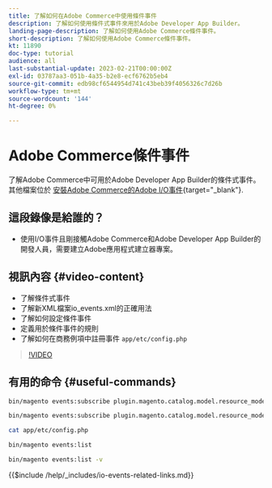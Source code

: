 ```yaml
---
title: 了解如何在Adobe Commerce中使用條件事件
description: 了解如何使用條件式事件來用於Adobe Developer App Builder。
landing-page-description: 了解如何使用Adobe Commerce條件事件。
short-description: 了解如何使用Adobe Commerce條件事件。
kt: 11890
doc-type: tutorial
audience: all
last-substantial-update: 2023-02-21T00:00:00Z
exl-id: 03787aa3-051b-4a35-b2e8-ecf6762b5eb4
source-git-commit: edb98cf6544954d741c43beb39f4056326c7d26b
workflow-type: tm+mt
source-wordcount: '144'
ht-degree: 0%

---
```


# Adobe Commerce條件事件

了解Adobe Commerce中可用於Adobe Developer App Builder的條件式事件。 其他檔案位於 [安裝Adobe Commerce的Adobe I/O事件](https://developer.adobe.com/commerce/events/get-started/conditional-events/){target="_blank"}.

## 這段錄像是給誰的？

* 使用I/O事件且剛接觸Adobe Commerce和Adobe Developer App Builder的開發人員，需要建立Adobe應用程式建立器專案。

## 視訊內容 {#video-content}

* 了解條件式事件
* 了解新XML檔案io_events.xml的正確用法
* 了解如何設定條件事件
* 定義用於條件事件的規則
* 了解如何在商務例項中註冊事件 `app/etc/config.php`

>[!VIDEO](https://video.tv.adobe.com/v/3415806?quality=12&learn=on)

## 有用的命令 {#useful-commands}

```bash
bin/magento events:subscribe plugin.magento.catalog.model.resource_model.product.save --fields=sku --fields=qty --fields=category_id

bin/magento events:subscribe plugin.magento.catalog.model.resource_model.product.save_low_stock --parent=plugin.magento.catalog.model.resource_model.product.save --fields=sku --fields=qty --fields=category_id --rules="qty|lessThan|20" --rules="category_id|in|3,4,5"

cat app/etc/config.php

bin/magento events:list

bin/magento events:list -v
```

{{$include /help/_includes/io-events-related-links.md}}
